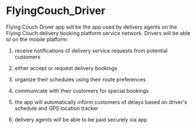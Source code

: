 # FlyingCouch_Driver
Flying Couch Driver app will be the app used by delivery agents on the Flying Couch delivery booking platform service network.
Drivers will be able to on the mobile platform:

1) receive notifications of delivery service requests from potential customers

2) either accept or request delivery bookings

3) organize their schedules using their route preferences

4) communicate with their customers for special bookings

5) the app will automatically inform customers of delays based on driver's schedule and GPS location tracker

6) delivery agents will be able to be paid securely via app
